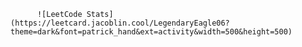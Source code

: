           ![LeetCode Stats](https://leetcard.jacoblin.cool/LegendaryEagle06?theme=dark&font=patrick_hand&ext=activity&width=500&height=500)
